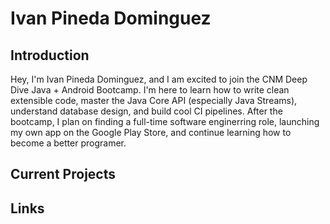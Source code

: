 # Ivan Pineda Dominguez

## Introduction

Hey, I'm Ivan Pineda Dominguez, and I am excited to join the CNM Deep Dive Java + Android Bootcamp. I'm here to learn how to write clean extensible code, master the Java Core API (especially Java Streams), understand database design, and build cool CI pipelines. After the bootcamp, I plan on finding a full-time software enginerring role, launching my own app on the Google Play Store, and continue learning how to become a better programer.

## Current Projects

## Links
